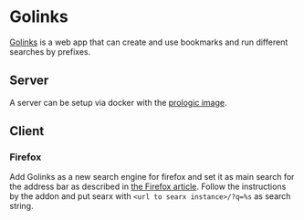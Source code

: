 # Golinks

[Golinks](https://github.com/prologic/golinks) is a web app that can create and
use bookmarks and run different searches by prefixes.

## Server

A server can be setup via docker with the [prologic image](./docker-images/prologic_-_golinks.md).

## Client

### Firefox

Add Golinks as a new search engine for firefox and set it as main search for the
address bar as described in [the Firefox article](./firefox.md).
Follow the instructions by the addon and put searx with
`<url to searx instance>/?q=%s` as search string.
